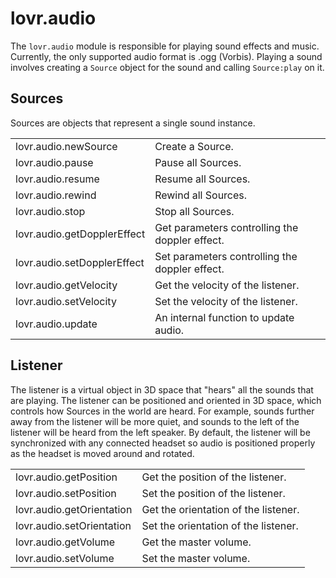 <!--
category: module
-->

lovr.audio
===

The `lovr.audio` module is responsible for playing sound effects and music.  Currently, the only
supported audio format is .ogg (Vorbis).  Playing a sound involves creating a `Source` object for the
sound and calling `Source:play` on it.

Sources
---

Sources are objects that represent a single sound instance.

<table>
<tr>
  <td class="pre">lovr.audio.newSource</td>
  <td>Create a Source.</td>
</tr>

<tr>
  <td class="pre">lovr.audio.pause</td>
  <td>Pause all Sources.</td>
</tr>

<tr>
  <td class="pre">lovr.audio.resume</td>
  <td>Resume all Sources.</td>
</tr>

<tr>
  <td class="pre">lovr.audio.rewind</td>
  <td>Rewind all Sources.</td>
</tr>

<tr>
  <td class="pre">lovr.audio.stop</td>
  <td>Stop all Sources.</td>
</tr>

<tr>
  <td class="pre">lovr.audio.getDopplerEffect</td>
  <td>Get parameters controlling the doppler effect.</td>
</tr>

<tr>
  <td class="pre">lovr.audio.setDopplerEffect</td>
  <td>Set parameters controlling the doppler effect.</td>
</tr>

<tr>
  <td class="pre">lovr.audio.getVelocity</td>
  <td>Get the velocity of the listener.</td>
</tr>

<tr>
  <td class="pre">lovr.audio.setVelocity</td>
  <td>Set the velocity of the listener.</td>
</tr>

<tr>
  <td class="pre">lovr.audio.update</td>
  <td>An internal function to update audio.</td>
</tr>
</table>

Listener
---

The listener is a virtual object in 3D space that "hears" all the sounds that are playing.  The
listener can be positioned and oriented in 3D space, which controls how Sources in the world are
heard.  For example, sounds further away from the listener will be more quiet, and sounds to the
left of the listener will be heard from the left speaker.  By default, the listener will be
synchronized with any connected headset so audio is positioned properly as the headset is moved
around and rotated.

<table>
<tr>
  <td class="pre">lovr.audio.getPosition</td>
  <td>Get the position of the listener.</td>
</tr>

<tr>
  <td class="pre">lovr.audio.setPosition</td>
  <td>Set the position of the listener.</td>
</tr>

<tr>
  <td class="pre">lovr.audio.getOrientation</td>
  <td>Get the orientation of the listener.</td>
</tr>

<tr>
  <td class="pre">lovr.audio.setOrientation</td>
  <td>Set the orientation of the listener.</td>
</tr>

<tr>
  <td class="pre">lovr.audio.getVolume</td>
  <td>Get the master volume.</td>
</tr>

<tr>
  <td class="pre">lovr.audio.setVolume</td>
  <td>Set the master volume.</td>
</tr>
</table>
